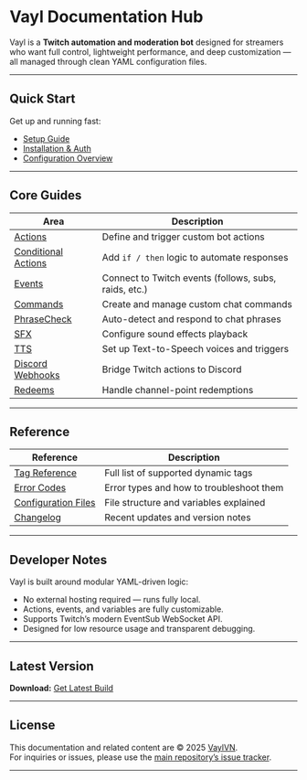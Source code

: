 # Vayl Documentation Hub

Vayl is a **Twitch automation and moderation bot** designed for streamers who want full control, lightweight performance, and deep customization — all managed through clean YAML configuration files.

---

## Quick Start

Get up and running fast:
- [Setup Guide](guide/quickstart.md)
- [Installation & Auth](guide/authentication.md)
- [Configuration Overview](guide/configuration.md)

---

## Core Guides

| Area | Description |
|------|--------------|
| [Actions](guide/actions.md) | Define and trigger custom bot actions |
| [Conditional Actions](guide/conditional-actions.md) | Add `if / then` logic to automate responses |
| [Events](guide/events.md) | Connect to Twitch events (follows, subs, raids, etc.) |
| [Commands](guide/custom-commands.md) | Create and manage custom chat commands |
| [PhraseCheck](guide/phrasecheck.md) | Auto-detect and respond to chat phrases |
| [SFX](guide/sfx.md) | Configure sound effects playback |
| [TTS](guide/tts.md) | Set up Text-to-Speech voices and triggers |
| [Discord Webhooks](guide/discord-webhooks.md) | Bridge Twitch actions to Discord |
| [Redeems](guide/redeems.md) | Handle channel-point redemptions |

---

## Reference

| Reference | Description |
|------------|-------------|
| [Tag Reference](guide/tags.md) | Full list of supported dynamic tags |
| [Error Codes](guide/errors.md) | Error types and how to troubleshoot them |
| [Configuration Files](guide/configuration.md) | File structure and variables explained |
| [Changelog](guide/changelog.md) | Recent updates and version notes |

---

## Developer Notes

Vayl is built around modular YAML-driven logic:
- No external hosting required — runs fully local.
- Actions, events, and variables are fully customizable.
- Supports Twitch’s modern EventSub WebSocket API.
- Designed for low resource usage and transparent debugging.

---

## Latest Version

**Download:** [Get Latest Build](https://github.com/vaylvn/vaylbot/releases/latest)

---

## License

This documentation and related content are © 2025 [VaylVN](https://github.com/vaylvn).  
For inquiries or issues, please use the [main repository’s issue tracker](https://github.com/vaylvn/vaylbot/issues).

---